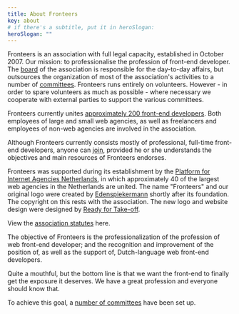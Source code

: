```yaml
---
title: About Fronteers
key: about
# if there's a subtitle, put it in heroSlogan:
heroSlogan: ""
---
```

Fronteers is an association with full legal capacity, established in October 2007. Our mission: to professionalise the profession of front-end developer. The [board](/en/organisation/board/) of the association is responsible for the day-to-day affairs, but outsources the organization of most of the association's activities to a number of [committees](/en/organisation/committees/). Fronteers runs entirely on volunteers. However - in order to spare volunteers as much as possible - where necessary we cooperate with external parties to support the various committees.

Fronteers currently unites [approximately 200 front-end developers](/en/members). Both employees of large and small web agencies, as well as freelancers and employees of non-web agencies are involved in the association.

Although Fronteers currently consists mostly of professional, full-time front-end developers, anyone can [join](/en/join-us), provided he or she understands the objectives and main resources of Fronteers endorses.

Fronteers was supported during its establishment by the [Platform for Internet Agencies Netherlands](https://dutchdigitalagencies.com/), in which approximately 40 of the largest web agencies in the Netherlands are united. The name "Fronteers" and our original logo were created by [Edenspiekermann](http://www.edenspiekermann.com/) shortly after its foundation. The copyright on this rests with the association. The new logo and website design were designed by [Ready for Take-off](https://rfto.nl/).

View the [association statutes](/en/organisation/statutes) here.

The objective of Fronteers is the professionalization of the profession of web front-end developer; and the recognition and improvement of the position of, as well as the support of, Dutch-language web front-end developers.

Quite a mouthful, but the bottom line is that we want the front-end to finally get the exposure it deserves. We have a great profession and everyone should know that.

To achieve this goal, a [number of committees](/en/organisation/committees) have been set up.
